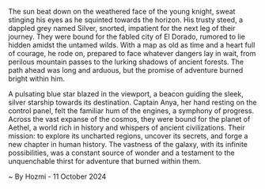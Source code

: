 
The sun beat down on the weathered face of the young knight, sweat stinging his eyes as he squinted towards the horizon.  His trusty steed, a dappled grey named Silver, snorted, impatient for the next leg of their journey.  They were bound for the fabled city of El Dorado, rumored to lie hidden amidst the untamed wilds.  With a map as old as time and a heart full of courage, he rode on, prepared to face whatever dangers lay in wait, from perilous mountain passes to the lurking shadows of ancient forests.  The path ahead was long and arduous, but the promise of adventure burned bright within him.

A pulsating blue star blazed in the viewport, a beacon guiding the sleek, silver starship towards its destination. Captain Anya, her hand resting on the control panel, felt the familiar hum of the engines, a symphony of progress.  Across the vast expanse of the cosmos, they were bound for the planet of Aethel, a world rich in history and whispers of ancient civilizations.  Their mission: to explore its uncharted regions, uncover its secrets, and forge a new chapter in human history. The vastness of the galaxy, with its infinite possibilities, was a constant source of wonder and a testament to the unquenchable thirst for adventure that burned within them. 

~ By Hozmi - 11 October 2024
